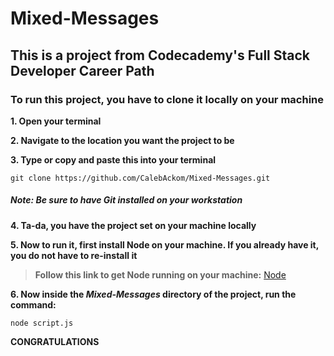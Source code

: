 # Mixed-Messages

## This is a project from Codecademy's Full Stack Developer Career Path

### To run this project, you have to clone it locally on your machine

**1. Open your terminal**

**2. Navigate to the location you want the project to be**

**3. Type or copy and paste this into your terminal**
```
git clone https://github.com/CalebAckom/Mixed-Messages.git
```
##### Note: Be sure to have Git installed on your workstation

**4. Ta-da, you have the project set on your machine locally**

**5. Now to run it, first install Node on your machine. If you already have it, you do not have to re-install it**
>**Follow this link to get Node running on your machine:** 
[Node](https://nodejs.org/en/download/)

**6. Now inside the *Mixed-Messages* directory of the project, run the command:**
```
node script.js
```

**CONGRATULATIONS**
